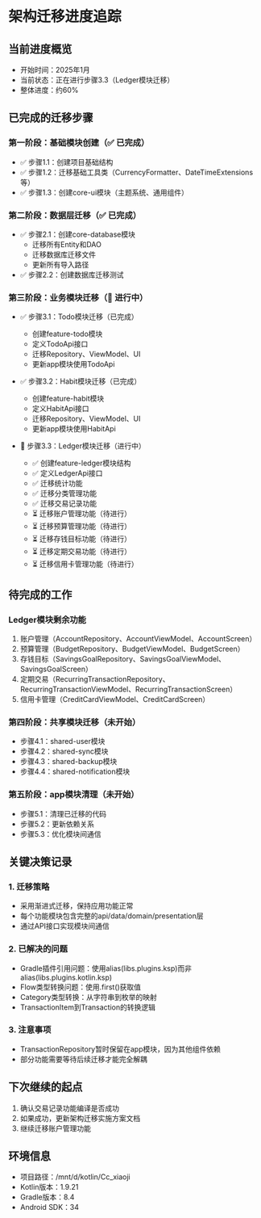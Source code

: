# 架构迁移进度追踪

## 当前进度概览
- 开始时间：2025年1月
- 当前状态：正在进行步骤3.3（Ledger模块迁移）
- 整体进度：约60%

## 已完成的迁移步骤

### 第一阶段：基础模块创建（✅ 已完成）
- ✅ 步骤1.1：创建项目基础结构
- ✅ 步骤1.2：迁移基础工具类（CurrencyFormatter、DateTimeExtensions等）
- ✅ 步骤1.3：创建core-ui模块（主题系统、通用组件）

### 第二阶段：数据层迁移（✅ 已完成）
- ✅ 步骤2.1：创建core-database模块
  - 迁移所有Entity和DAO
  - 迁移数据库迁移文件
  - 更新所有导入路径
- ✅ 步骤2.2：创建数据库迁移测试

### 第三阶段：业务模块迁移（🔄 进行中）
- ✅ 步骤3.1：Todo模块迁移（已完成）
  - 创建feature-todo模块
  - 定义TodoApi接口
  - 迁移Repository、ViewModel、UI
  - 更新app模块使用TodoApi
  
- ✅ 步骤3.2：Habit模块迁移（已完成）
  - 创建feature-habit模块
  - 定义HabitApi接口
  - 迁移Repository、ViewModel、UI
  - 更新app模块使用HabitApi

- 🔄 步骤3.3：Ledger模块迁移（进行中）
  - ✅ 创建feature-ledger模块结构
  - ✅ 定义LedgerApi接口
  - ✅ 迁移统计功能
  - ✅ 迁移分类管理功能
  - ✅ 迁移交易记录功能
  - ⏳ 迁移账户管理功能（待进行）
  - ⏳ 迁移预算管理功能（待进行）
  - ⏳ 迁移存钱目标功能（待进行）
  - ⏳ 迁移定期交易功能（待进行）
  - ⏳ 迁移信用卡管理功能（待进行）

## 待完成的工作

### Ledger模块剩余功能
1. 账户管理（AccountRepository、AccountViewModel、AccountScreen）
2. 预算管理（BudgetRepository、BudgetViewModel、BudgetScreen）
3. 存钱目标（SavingsGoalRepository、SavingsGoalViewModel、SavingsGoalScreen）
4. 定期交易（RecurringTransactionRepository、RecurringTransactionViewModel、RecurringTransactionScreen）
5. 信用卡管理（CreditCardViewModel、CreditCardScreen）

### 第四阶段：共享模块迁移（未开始）
- 步骤4.1：shared-user模块
- 步骤4.2：shared-sync模块
- 步骤4.3：shared-backup模块
- 步骤4.4：shared-notification模块

### 第五阶段：app模块清理（未开始）
- 步骤5.1：清理已迁移的代码
- 步骤5.2：更新依赖关系
- 步骤5.3：优化模块间通信

## 关键决策记录

### 1. 迁移策略
- 采用渐进式迁移，保持应用功能正常
- 每个功能模块包含完整的api/data/domain/presentation层
- 通过API接口实现模块间通信

### 2. 已解决的问题
- Gradle插件引用问题：使用alias(libs.plugins.ksp)而非alias(libs.plugins.kotlin.ksp)
- Flow类型转换问题：使用.first()获取值
- Category类型转换：从字符串到枚举的映射
- TransactionItem到Transaction的转换逻辑

### 3. 注意事项
- TransactionRepository暂时保留在app模块，因为其他组件依赖
- 部分功能需要等待后续迁移才能完全解耦

## 下次继续的起点
1. 确认交易记录功能编译是否成功
2. 如果成功，更新架构迁移实施方案文档
3. 继续迁移账户管理功能

## 环境信息
- 项目路径：/mnt/d/kotlin/Cc_xiaoji
- Kotlin版本：1.9.21
- Gradle版本：8.4
- Android SDK：34
